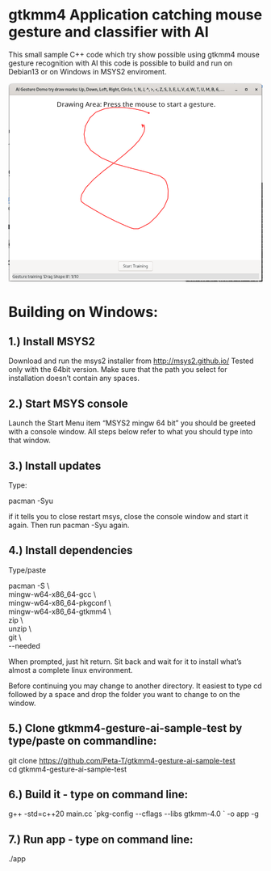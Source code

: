 # gtkmm4 Application catching mouse gesture and classifier with AI
This small sample C++ code which try show possible using gtkmm4  mouse gesture recognition with AI this code is possible to build and run on Debian13 or on Windows in MSYS2 enviroment.

![Screenschot](Screenshot.png)

Building on Windows:
====================

1.) Install MSYS2
-----------------
Download and run the msys2 installer from http://msys2.github.io/ Tested only with the 64bit version. Make sure that the path you select for installation doesn’t contain any spaces.

2.) Start MSYS console
----------------------
Launch the Start Menu item “MSYS2 mingw 64 bit” you should be greeted with a console window. All steps below refer to what you should type into that window.

3.) Install updates
-------------------
Type:

   pacman -Syu

if it tells you to close restart msys, close the console window and start it again. Then run pacman -Syu again.

4.) Install dependencies
------------------------
Type/paste

   pacman -S \\ \
   mingw-w64-x86_64-gcc \\ \
   mingw-w64-x86_64-pkgconf \\ \
   mingw-w64-x86_64-gtkmm4 \\ \
   zip \\ \
   unzip \\ \
   git \\ \
   --needed

When prompted, just hit return. Sit back and wait for it to install what’s almost a complete linux environment.

Before continuing you may change to another directory. It easiest to type cd followed by a space and drop the folder you want to change to on the window.

5.) Clone gtkmm4-gesture-ai-sample-test by type/paste on commandline:
---------------------------------------------------------------------

   git clone https://github.com/Peta-T/gtkmm4-gesture-ai-sample-test \
   cd gtkmm4-gesture-ai-sample-test

6.) Build it - type on command line:
------------------------------------

   g++ -std=c++20 main.cc \`pkg-config --cflags --libs gtkmm-4.0 \` -o app -g

7.) Run app - type on command line:
-----------------------------------

   ./app


